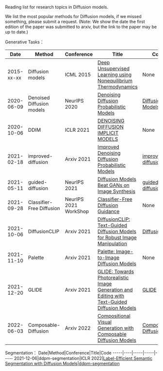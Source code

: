 
Reading list for research topics in Diffusion models.

We list the most popular methods for Diffusion models, if we missed something, please submit a request.
(Note: We show the date the first edition of the paper was submitted to arxiv, but the link to the paper may be up to date.)

Generative Tasks：

Date|Method|Conference|Title|Code
-----|----|-----|-----|-----
2015-xx-xx|Diffusion models|ICML 2015|[Deep Unsupervised Learning using Nonequilibrium Thermodynamics](http://proceedings.mlr.press/v37/sohl-dickstein15.pdf)|None
2020-06-09|Denoised Diffusion models|NeurIPS 2020|[Denoising Diffusion Probabilistic Models](https://arxiv.org/pdf/2204.02964.pdf)|[Diffusion Models](https://github.com/hojonathanho/diffusion)
2020-10-06|DDIM|ICLR 2021|[DENOISING DIFFUSION IMPLICIT MODELS](https://arxiv.org/pdf/2010.02502.pdf)|None
2021-02-18|improved-diffusion|Arxiv 2021|[Improved Denoising Diffusion Probabilistic Models](https://arxiv.org/pdf/2102.09672.pdf)|[improved-diffusion](https://github.com/openai/improved-diffusion)
2021-05-11|guided-diffusion|NeurIPS 2021|[Diffusion Models Beat GANs on Image Synthesis](https://arxiv.org/pdf/2105.05233.pdf)|[guided-diffusion](https://github.com/openai/guided-diffusion)
2021-09-28|Classifier-Free Diffusion|NeurIPS 2021 WorkShop|[Classifier-Free Diffusion Guidance](https://openreview.net/pdf?id=qw8AKxfYbI)|None
2021-10-06|DiffusionCLIP|Arxiv 2021|[DiffusionCLIP: Text-Guided Diffusion Models for Robust Image Manipulation](https://arxiv.org/pdf/2112.10741.pdf)|[DiffusionCLIP](https://github.com/gwang-kim/DiffusionCLIP)
2021-11-10|Palette|Arxiv 2021|[Palette: Image-to-Image Diffusion Models](https://arxiv.org/pdf/2111.05826.pdf)| None
2021-12-20|GLIDE|Arxiv 2021|[GLIDE: Towards Photorealistic Image Generation and Editing with Text-Guided Diffusion Models](https://arxiv.org/pdf/2112.10741.pdf)|[GLIDE](https://github.com/openai/glide-text2im)
2022-06-03|Composable-Diffusion|Arxiv 2022|[Compositional Visual Generation with Composable Diffusion Models](https://arxiv.org/pdf/2206.01714.pdf)|[Composable-Diffusion](https://github.com/energy-based-model/Compositional-Visual-Generation-with-Composable-Diffusion-Models-PyTorch)



Segmentation：
Date|Method|Conference|Title|Code
-----|----|-----|-----|-----
2021-12-06|ddpm-segmentation|ICLR 2022|[Label-Efficient Semantic Segmentation with Diffusion Models](https://arxiv.org/pdf/2112.03126.pdf)|[ddpm-segmentation](https://github.com/yandex-research/ddpm-segmentation)
